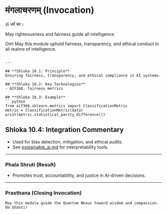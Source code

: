 # मंगलाचरणम् (Invocation)

ॐ धर्मं चर।

May righteousness and fairness guide all intelligence.

Om! May this module uphold fairness, transparency, and ethical conduct in all realms of intelligence.
```

---

## **Shloka 10.1: Principle**
Ensuring fairness, transparency, and ethical compliance in AI systems.

## **Shloka 10.2: Key Technologies**
- AIF360, fairness metrics

## **Shloka 10.3: Example**
```python
from aif360.sklearn.metrics import ClassificationMetric
metric = ClassificationMetric(data)
print(metric.statistical_parity_difference())
```

## **Shloka 10.4: Integration Commentary**
- Used for bias detection, mitigation, and ethical audits.
- See [explainable_ai.md](explainable_ai.md) for interpretability tools.

---

### **Phala Shruti (Result)**
- Promotes trust, accountability, and justice in AI-driven decisions.

---

### **Prasthana (Closing Invocation)**

```text
May this module guide the Quantum Nexus toward wisdom and compassion. Om Shanti!
```

